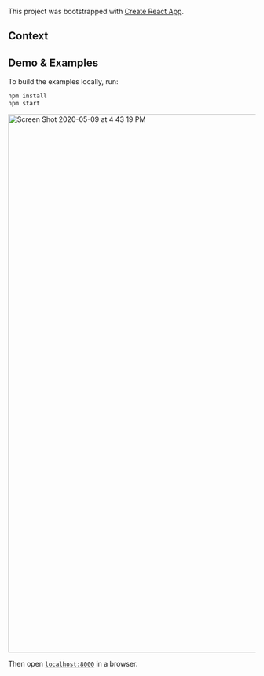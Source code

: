 This project was bootstrapped with [Create React App](https://github.com/facebook/create-react-app).

## Context



## Demo & Examples

To build the examples locally, run:

```bash
npm install
npm start
```

<img width="1096" alt="Screen Shot 2020-05-09 at 4 43 19 PM" src="https://user-images.githubusercontent.com/28309103/81485431-58d3af00-9223-11ea-91bc-45f59eab8cfd.png">

Then open [`localhost:8000`](http://localhost:8000) in a browser.
